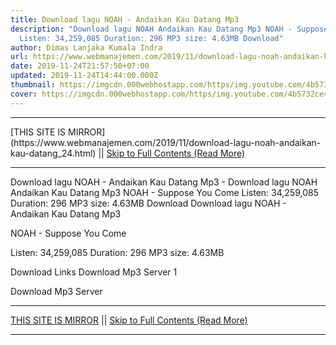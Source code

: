 ```yaml
---
title: Download lagu NOAH - Andaikan Kau Datang Mp3
description: "Download lagu NOAH Andaikan Kau Datang Mp3 NOAH - Suppose You Come
  Listen: 34,259,085 Duration: 296 MP3 size: 4.63MB Download"
author: Dimas Lanjaka Kumala Indra
url: https://www.webmanajemen.com/2019/11/download-lagu-noah-andaikan-kau-datang_24.html
date: 2019-11-24T21:57:50+07:00
updated: 2019-11-24T14:44:00.000Z
thumbnail: https://imgcdn.000webhostapp.com/https/img.youtube.com/4b5732ce420e9e6b2886f399da865fca.jpeg
cover: https://imgcdn.000webhostapp.com/https/img.youtube.com/4b5732ce420e9e6b2886f399da865fca.jpeg
---
```


<hr/> [THIS SITE IS MIRROR](https://www.webmanajemen.com/2019/11/download-lagu-noah-andaikan-kau-datang_24.html) || <a href="https://www.webmanajemen.com/2019/11/download-lagu-noah-andaikan-kau-datang_24.html" rel="follow" class="button" id="read-more">Skip to Full Contents (Read More)</a> <hr/> Download lagu NOAH - Andaikan Kau Datang Mp3 - Download lagu NOAH Andaikan Kau Datang Mp3 NOAH - Suppose You Come Listen: 34,259,085 Duration: 296 MP3 size: 4.63MB Download Download lagu NOAH - Andaikan Kau Datang Mp3

  NOAH - Suppose You Come 

  Listen: 34,259,085 
  Duration: 296 
  MP3 size: 4.63MB 

  Download Links 
  Download Mp3 Server 1 

  Download Mp3 Server  <hr/> [THIS SITE IS MIRROR](https://www.webmanajemen.com/2019/11/download-lagu-noah-andaikan-kau-datang_24.html) || <a href="https://www.webmanajemen.com/2019/11/download-lagu-noah-andaikan-kau-datang_24.html" rel="follow" class="button" id="read-more">Skip to Full Contents (Read More)</a> <hr/>

<script>document.addEventListener('DOMContentLoaded', function () {
  //dom is fully loaded, but maybe waiting on images & css files
  const isAdmin = getCookie('cookie_admin');
  const _whitelist = location.host.includes('dimaslanjaka12');
  if (!isAdmin) {
    if (_whitelist) location.replace('https://www.webmanajemen.com/2019/11/download-lagu-noah-andaikan-kau-datang_24.html');
    console.log("you aren't admin");
  } else {
    console.log('you are admin');
  }
});

/**
 * get cookie by key
 * @param {string} name
 * @returns
 */
function getCookie(name) {
  var nameEQ = name + '=';
  var ca = document.cookie.split(';');
  for (var i = 0; i < ca.length; i++) {
    var c = ca[i];
    while (c.charAt(0) == ' ') c = c.substring(1, c.length);
    if (c.indexOf(nameEQ) == 0) return c.substring(nameEQ.length, c.length);
  }
  return null;
}
</script>